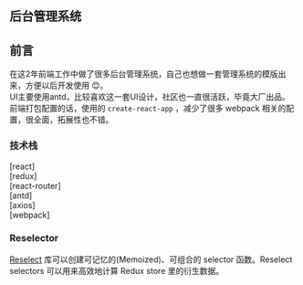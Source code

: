 ## 后台管理系统

## 前言
在这2年前端工作中做了很多后台管理系统，自己也想做一套管理系统的模版出来，方便以后开发使用 😊。</br>
UI主要使用antd，比较喜欢这一套UI设计，社区也一直很活跃，毕竟大厂出品。 </br>
前端打包配置的话，使用的 `create-react-app` ，减少了很多 webpack 相关的配置，很全面，拓展性也不错。

### 技术栈
[react] </br>
[redux] </br>
[react-router] </br>
[antd] </br>
[axios] </br>
[webpack] </br>



### Reselector

[Reselect](http://cn.redux.js.org/docs/recipes/ComputingDerivedData.html) 库可以创建可记忆的(Memoized)、可组合的 selector 函数。Reselect selectors 可以用来高效地计算 Redux store 里的衍生数据。



